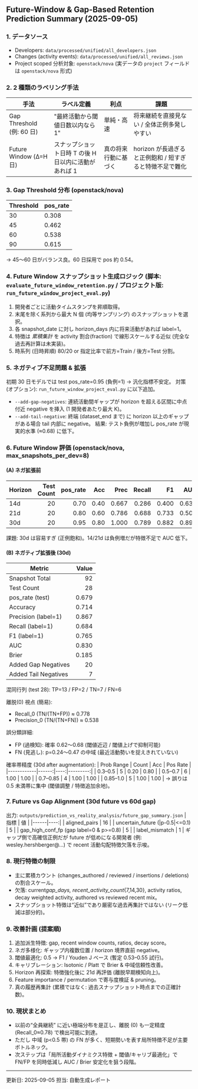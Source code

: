 ## Future-Window & Gap-Based Retention Prediction Summary (2025-09-05)

### 1. データソース

- Developers: `data/processed/unified/all_developers.json`
- Changes (activity events): `data/processed/unified/all_reviews.json`
- Project scoped 分析対象: `openstack/nova` (実データの `project` フィールドは `openstack/nova` 形式)

### 2. 2 種類のラベリング手法

| 手法                      | ラベル定義                                           | 利点                 | 課題                                                    |
| ------------------------- | ---------------------------------------------------- | -------------------- | ------------------------------------------------------- |
| Gap Threshold (例: 60 日) | "最終活動から閾値日数以内なら 1"                     | 単純・高速           | 将来継続を直接見ない / 全体正例多発しやすい             |
| Future Window (Δ=H 日)    | スナップショット日時 T の後 H 日以内に活動があれば 1 | 真の将来行動に基づく | horizon が長過ぎると正例飽和 / 短すぎると特徴不足で難化 |

### 3. Gap Threshold 分布 (openstack/nova)

| Threshold | pos_rate |
| --------- | -------- |
| 30        | 0.308    |
| 45        | 0.462    |
| 60        | 0.538    |
| 90        | 0.615    |

→ 45〜60 日がバランス良。60 日採用で pos 約 0.54。

### 4. Future Window スナップショット生成ロジック (脚本: `evaluate_future_window_retention.py` / プロジェクト版: `run_future_window_project_eval.py`)

1. 開発者ごとに活動タイムスタンプを昇順取得。
2. 末尾を除く系列から最大 N 個 (均等サンプリング) のスナップショットを選択。
3. 各 snapshot_date に対し horizon_days 内に将来活動があれば label=1。
4. 特徴は _累積集計_ を activity 割合(fraction) で線形スケールする近似 (完全な過去再計算は未実装)。
5. 時系列 (日時昇順) 80/20 or 指定比率で前方=Train / 後方=Test 分割。

### 5. ネガティブ不足問題 & 拡張

初期 30 日モデルでは test pos_rate=0.95 (負例=1) → 汎化指標不安定。
対策 (オプション): `run_future_window_project_eval.py` に以下追加。

- `--add-gap-negatives`: 連続活動間ギャップが horizon を超える区間に中点付近 negative を挿入 (1 開発者あたり最大 K)。
- `--add-tail-negative`: 終端 (dataset_end まで) に horizon 以上のギャップがある場合 tail 内部に negative。
  結果: テスト負例が増加し pos_rate が現実的水準 (≈0.68) に低下。

### 6. Future Window 評価 (openstack/nova, max_snapshots_per_dev=8)

#### (A) ネガ拡張前

| Horizon | Test Count | pos_rate |  Acc |  Prec | Recall |    F1 |   AUC | Brier |
| ------- | ---------: | -------: | ---: | ----: | -----: | ----: | ----: | ----: |
| 14d     |         20 |     0.70 | 0.40 | 0.667 |  0.286 | 0.400 | 0.637 | 0.404 |
| 21d     |         20 |     0.80 | 0.60 | 0.786 |  0.688 | 0.733 | 0.500 | 0.242 |
| 30d     |         20 |     0.95 | 0.80 | 1.000 |  0.789 | 0.882 | 0.895 | 0.136 |

課題: 30d は容易すぎ (正例飽和)。14/21d は負例増だが特徴不足で AUC 低下。

#### (B) ネガティブ拡張後 (30d)

| Metric               | Value |
| -------------------- | ----: |
| Snapshot Total       |    92 |
| Test Count           |    28 |
| pos_rate (test)      | 0.679 |
| Accuracy             | 0.714 |
| Precision (label=1)  | 0.867 |
| Recall (label=1)     | 0.684 |
| F1 (label=1)         | 0.765 |
| AUC                  | 0.830 |
| Brier                | 0.185 |
| Added Gap Negatives  |    20 |
| Added Tail Negatives |     7 |

混同行列 (test 28): TP=13 / FP=2 / TN=7 / FN=6

離脱(0) 視点 (簡易):

- Recall_0 (TN/(TN+FP)) ≈ 0.778
- Precision_0 (TN/(TN+FN)) ≈ 0.538

誤分類詳細:

- FP (過検知): 確率 0.62〜0.68 (閾値近辺 / 閾値上げで抑制可能)
- FN (見逃し): p=0.24〜0.47 の中域 (最近活動勢いを捉えきれていない)

確率帯精度 (30d after augmentation):
| Prob Range | Count | Acc | Pos Rate |
|------------|------:|----:|---------:|
| 0.3–0.5 | 5 | 0.20 | 0.80 |
| 0.5–0.7 | 6 | 1.00 | 1.00 |
| 0.7–0.85 | 4 | 1.00 | 1.00 |
| 0.85–1.0 | 5 | 1.00 | 1.00 |
→ 誤りは 0.5 未満帯に集中 (閾値調整 / 特徴追加余地)。

### 7. Future vs Gap Alignment (30d future vs 60d gap)

出力: `outputs/prediction_vs_reality_analysis/future_gap_summary.json`
| 指標 | 値 |
|------|----:|
| aligned_pairs | 16 |
| uncertain_future (|p-0.5|<=0.1) | 5 |
| gap_high_conf_fp (gap label=0 & p>=0.8) | 5 |
| label_mismatch | 1 |
ギャップ側で高確信正例だが future が低めになる開発者 (例: wesley.hershberger@...) で recent 活動勾配特徴欠落を示唆。

### 8. 現行特徴の制限

- 主に累積カウント (changes_authored / reviewed / insertions / deletions) の割合スケール。
- 欠落: current*gap_days, recent_activity_count*{7,14,30}, activity ratios, decay weighted activity, authored vs reviewed recent mix。
- スナップショット特徴は“近似”であり厳密な過去再集計ではない (リーク低減は部分的)。

### 9. 改善計画 (提案順)

1. 追加派生特徴: gap, recent window counts, ratios, decay score。
2. ネガ多様化: ギャップ内複数位置 / horizon 境界直前 negative。
3. 閾値最適化: 0.5 → F1 / Youden J ベース (暫定 0.53–0.55 試行)。
4. キャリブレーション: Isotonic / Platt で Brier & 中域信頼性改善。
5. Horizon 再探索: 特徴強化後に 21d 再評価 (離脱早期検知向上)。
6. Feature importance / permutation で寄与度検証 & pruning。
7. 真の履歴再集計 (累積ではなく: 過去スナップショット時点までの正確計数)。

### 10. 現状まとめ

- 以前の“全員継続” に近い極端分布を是正し、離脱 (0) も一定精度 (Recall_0≈0.78) で検出可能に到達。
- ただし 中域 (p<0.5 帯) の FN が多く、短期勢いを表す局所特徴不足が主要ボトルネック。
- 次ステップは「局所活動ダイナミクス特徴 + 閾値/キャリブ最適化」で FN/FP を同時低減し AUC / Brier 安定化を狙う段階。

---

更新日: 2025-09-05
担当: 自動生成レポート
